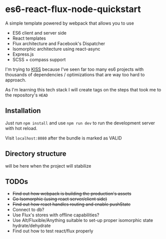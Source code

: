 es6-react-flux-node-quickstart
====

A simple template powered by webpack that allows you to use
 * ES6 client and server side
 * React templates
 * Flux architecture and Facebook's Dispatcher
 * Isomorphic architecture using react-async
 * Express.js
 * SCSS + compass support

I'm trying to [KISS](http://en.wikipedia.org/wiki/KISS_principle) because I've seen far too many es6 projects with thousands of dependencies / optimizations that are way too hard to approach.

As I'm learning this tech stack I will create tags on the steps that took me to the repository's `HEAD`

Installation
---
Just run `npm install` and use `npm run dev` to run the development server with hot reload.

Visit `localhost:8080` after the bundle is marked as VALID

Directory structure
---
will be here when the project will stabilize

TODOs
---
 * ~~Find out how webpack is building the production's assets~~
 * ~~Go Isomorphic (using react server/client side)~~
 * ~~Find out how react handles routing and enable pushState~~
 * Connect to db?
 * Use Flux's stores with offline capabilities?
 * Use Alt/Fluxible/Anything suitable to set-up proper isomorphic state hydrate/dehydrate
 * Find out how to test react/flux properly
